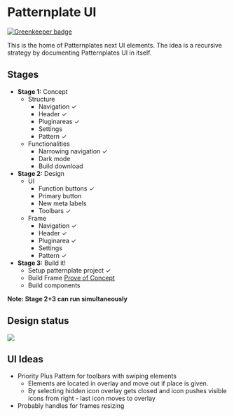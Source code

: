 # Patternplate UI

[![Greenkeeper badge](https://badges.greenkeeper.io/sinnerschrader/patternplate-ui.svg)](https://greenkeeper.io/)

This is the home of Patternplates next UI elements. The idea is a recursive strategy by documenting Patternplates UI in itself.

## Stages
- **Stage 1:** Concept
	- Structure
		- Navigation ✓
		- Header ✓
		- Pluginareas ✓
		-	Settings
		- Pattern ✓
	- Functionalities
		- Narrowing navigation ✓
		- Dark mode
		- Build download
- **Stage 2:** Design
	- UI
		- Function buttons ✓
		- Primary button
		- New meta labels
		- Toolbars ✓
	- Frame
		- Navigation ✓
		- Header ✓
		- Pluginarea ✓
		-	Settings
		- Pattern ✓
- **Stage 3:** Build it!
	- Setup patternplate project ✓
	- Build Frame [Prove of Concept](http://codepen.io/daniel_gooss/pen/PPwGML?editors=110)
	- Build components

**Note: Stage 2+3 can run simultaneously**

## Design status

![](layouts/design/pattern_20160412.png)

## UI Ideas

* Priority Plus Pattern for toolbars with swiping elements
	* Elements are located in overlay and move out if place is given.
	* By selecting hidden icon overlay gets closed and icon pushes visible icons from right - last icon moves to overlay
* Probably handles for frames resizing
